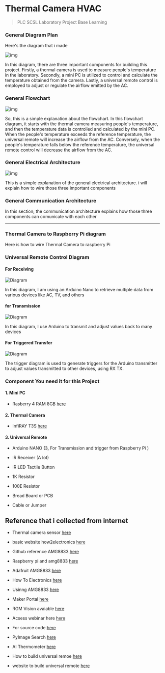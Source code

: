 # Thermal Camera HVAC

> PLC SCSL Laboratory Project Base Learning

### General Diagram Plan

Here's the diagram that i made

![img](doc/img/diagram_plan.png)

In this diagram, there are three important components for building this project. Firstly, a thermal camera is used to measure people's temperature in the laboratory. Secondly, a mini PC is utilized to control and calculate the temperature obtained from the camera. Lastly, a universal remote control is employed to adjust or regulate the airflow emitted by the AC.

### General Flowchart

![img](doc/img/flowchart.png)

So, this is a simple explanation about the flowchart. In this flowchart diagram, it starts with the thermal camera measuring people's temperature, and then the temperature data is controlled and calculated by the mini PC. When the people's temperature exceeds the reference temperature, the universal remote will increase the airflow from the AC. Conversely, when the people's temperature falls below the reference temperature, the universal remote control will decrease the airflow from the AC.

### General Electrical Architecture

![img](doc/img/electrical_architecture.png)

This is a simple explanation of the general electrical architecture. i will explain how to wire those three important components

### General Communication Architecture
In this section, the communication architecture explains how those three components can comunicate with each other

---

### Thermal Camera to Raspberry Pi diagram


Here is how to wire Thermal Camera to raspberry Pi
### Universal Remote Control Diagram
#### For Receiving
![Diagram](doc/img/ur_receiver.png)

In this diagram, I am using an Arduino Nano to retrieve multiple data from various devices like AC, TV, and others

#### for Transmission
![Diagram](doc/img/ur_transmitter.png)

In this diagram, I use Arduino to transmit and adjust values back to many devices

#### For Triggered Transfer
![Diagram](doc/img/ur_trigger.png)

The trigger diagram is used to generate triggers for the Arduino transmitter to adjust values transmitted to other devices, using RX TX.

### Component You need it for this Project

#### 1. Mini PC
- Rasberry 4 RAM 8GB [here](https://shp.ee/sb0f2v0)

#### 2. Thermal Camera
- InfiRAY T3S [here](https://tokopedia.link/vz7A5uvbfIb)

#### 3. Universal Remote
- Arduino NANO (3, For Transmission and trigger from Raspberry Pi )

- IR Receiver (A lot)

- IR LED Tactile Button

- 1K Resistor

- 100E Resistor

- Bread Board or PCB

- Cable or Jumper

## Reference that i collected from internet

- Thermal camera sensor [here](https://learn.adafruit.com/adafruit-amg8833-8x8-thermal-camera-sensor)

- basic website how2electronics [here](https://how2electronics.com/diy-thermal-camera-with-raspberry-pi-amg8833-sensor/)

- Github reference AMG8833 [here](https://github.com/adafruit/Adafruit_AMG88xx_python)

- Raspberry pi and amg8833 [here](https://how2electronics.com/diy-thermal-camera-with-raspberry-pi-amg8833-sensor/)

- Adafruit AMG8833 [here](https://github.com/adafruit/Adafruit_AMG88xx_python)

- How To Electronics [here](https://www.youtube.com/watch?v=piVV-5RuX2o)

- Usinng AMG8833 [here](https://github.com/makerportal/AMG8833_IR_cam)

- Maker Portal [here](https://github.com/makerportal)

- RGM Vision avaiable [here](https://www.rgmvision.com/infrared-computer-vision/)

- Acsess webinar here [here](https://www.youtube.com/watch?v=0o2d46kyR1Q)

- For source code [here](https://pyimagesearch.com/2022/10/10/introduction-to-infrared-vision-near-vs-mid-far-infrared-images/)

- PyImage Search [here](https://pyimagesearch.com/2022/10/24/thermal-vision-fever-detector-with-python-and-opencv-starter-project/)

- AI Thermometer [here](https://github.com/tomasz-lewicki/ai-thermometer)

- How to build universal remoe [here](https://www.youtube.com/watch?v=m7z4CU5mw9E)

- website to build universal remote [here](https://www.viralsciencecreativity.com/post/universal-ir-remote-controller)